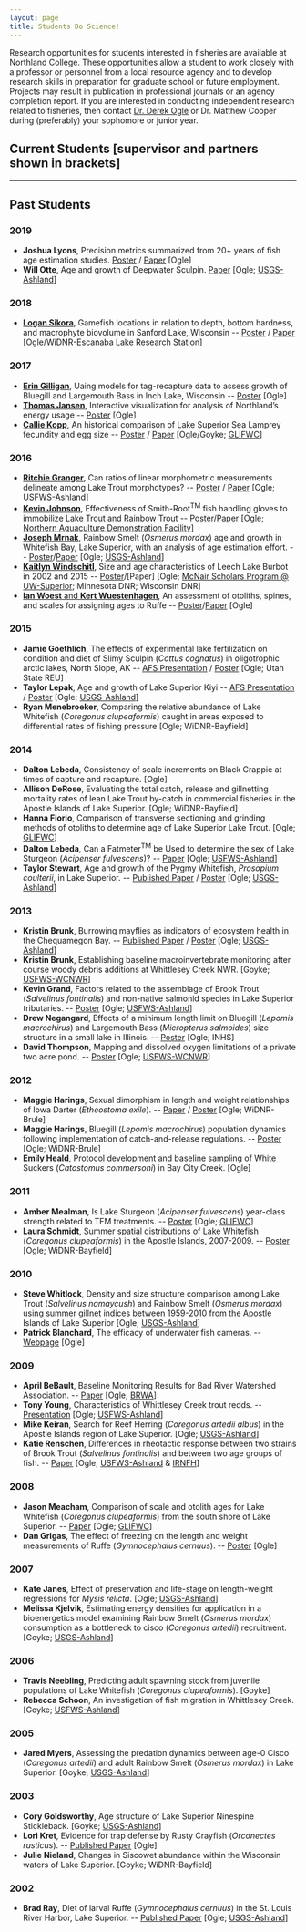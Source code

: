 ```yaml
---
layout: page
title: Students Do Science!
---
```

Research opportunities for students interested in fisheries are available at Northland College. These opportunities allow a student to work closely with a professor or personnel from a local resource agency and to develop research skills in preparation for graduate school or future employment. Projects may result in publication in professional journals or an agency completion report. If you are interested in conducting independent research related to fisheries, then contact [Dr. Derek Ogle](mailto:dogle@northland.edu) or Dr. Matthew Cooper during (preferably) your sophomore or junior year.

## Current Students [supervisor and partners shown in brackets]

----

## Past Students

### 2019
* **Joshua Lyons**, Precision metrics summarized from 20+ years of fish age estimation studies. [Poster](Lyons_Poster.pdf) / [Paper](Lyons_Capstone_Paper_FINAL.pdf) [Ogle]
* **Will Otte**, Age and growth of Deepwater Sculpin. [Paper](Otte_DWS.pdf) [Ogle; [USGS-Ashland](http://www.glsc.usgs.gov/_files/factsheets/Stations%202002-4%20LSBS.pdf)]

### 2018
* [**Logan Sikora**](Sikora_HonorsDay.jpg), Gamefish locations in relation to depth, bottom hardness, and macrophyte biovolume in Sanford Lake, Wisconsin -- [Poster](Sikora_FinalPoster.pdf) / [Paper](Sikora_CapstoneLS_Final.pdf) [Ogle/WiDNR-Escanaba Lake Research Station]

### 2017
* [**Erin Gilligan**](Gilligan_HonorsDay.jpg), Uaing models for tag-recapture data to assess growth of Bluegill and Largemouth Bass in Inch Lake, Wisconsin -- [Poster](Gilligan_InchLake_Poster.pdf) [Ogle]
* [**Thomas Jansen**](Jansen_HonorsDay.jpg), Interactive visualization for analysis of Northland’s energy usage -- [Poster](Jansen_Poster.pdf) [Ogle]
* [**Callie Kopp**](Poster_Kopp.jpg), An historical comparison of Lake Superior Sea Lamprey fecundity and egg size -- [Poster](Kopp_SeaLamprey_poster.pdf) / [Paper](Kopp_manuscript.pdf) [Ogle/Goyke; [GLIFWC](http://www.glifwc.org/)]

### 2016
* [**Ritchie Granger**](https://www.northland.edu/wp-content/uploads/2016/05/HonorsDayPosters10-1498x1000.jpg), Can ratios of linear morphometric measurements delineate among Lake Trout morphotypes? -- [Poster](Granger_LKTMorphometrics_Poster.pdf) / [Paper](Granger_LKT_Morphometrics_paper.pdf) [Ogle;  [USFWS-Ashland](http://www.fws.gov/midwest/ashland/)]
* [**Kevin Johnson**](https://www.northland.edu/wp-content/uploads/2016/05/HonorsDayPosters17-1498x1000.jpg), Effectiveness of Smith-Root<sup>TM</sup> fish handling gloves to immobilize Lake Trout and Rainbow Trout -- [Poster](KJohnson_EGloves_Poster.pdf)/[Paper](Johnson_EffectivenessFishGloves_paper.pdf) [Ogle; [Northern Aquaculture Demonstration Facility](http://www.uwsp.edu/cols-ap/nadf/Pages/UWSP%20Northern%20Aquaculture%20Demonstration%20Facility%20Home%20Page.aspx)]
* [**Joseph Mrnak**](https://www.northland.edu/wp-content/uploads/2016/05/HonorsDayPosters31-1498x1000.jpg), Rainbow Smelt (*Osmerus mordax*) age and growth in Whitefish Bay, Lake Superior, with an analysis of age estimation effort. -- [Poster](Mrnak_RBS_Poster.pdf)/[Paper](Mrnak_WFB_RBS.pdf) [Ogle; [USGS-Ashland](http://www.glsc.usgs.gov/_files/factsheets/Stations%202002-4%20LSBS.pdf)]
* [**Kaitlyn Windschitl**](https://www.northland.edu/wp-content/uploads/2016/05/HonorsDayPosters49-1498x1000.jpg), Size and age characteristics of Leech Lake Burbot in 2002 and 2015 -- [Poster](Windschitl_2016_poster.pdf)/[Paper] [Ogle; [McNair Scholars Program @ UW-Superior](http://www.uwsuper.edu/mcnair/index.cfm); Minnesota DNR; Wisconsin DNR]
* [**Ian Woest** and **Kert Wuestenhagen**](https://www.northland.edu/wp-content/uploads/2016/05/HonorsDayPosters50-1498x1000.jpg), An assessment of otoliths, spines, and scales for assigning ages to Ruffe -- [Poster](WoestWuestenhagen_2016_poster.pdf)/[Paper](WoestWuestenhagen_paper.pdf) [Ogle]

### 2015
* **Jamie Goethlich**, The effects of experimental lake fertilization on condition and diet of Slimy Sculpin (*Cottus cognatus*) in oligotrophic arctic lakes, North Slope, AK -- [AFS Presentation](goethlich_sculpins_afspresentation.pdf) / [Poster](goethlich_sculpins_poster.pdf) [Ogle; Utah State REU]
* **Taylor Lepak**, Age and growth of Lake Superior Kiyi -- [AFS Presentation](lepak_kiyi_afspresentation.pdf) / [Poster](Lepak_kiyi_poster.pdf) [Ogle; [USGS-Ashland](http://www.glsc.usgs.gov/_files/factsheets/Stations%202002-4%20LSBS.pdf)]
* **Ryan Menebroeker**, Comparing the relative abundance of Lake Whitefish (*Coregonus clupeaformis*) caught in areas exposed to differential rates of fishing pressure [Ogle; WiDNR-Bayfield]

### 2014
* **Dalton Lebeda**, Consistency of scale increments on Black Crappie at times of capture and recapture. [Ogle]
* **Allison DeRose**, Evaluating the total catch, release and gillnetting mortality rates of lean Lake Trout by-catch in commercial fisheries in the Apostle Islands of Lake Superior. [Ogle; WiDNR-Bayfield]
* **Hanna Fiorio**, Comparison of transverse sectioning and grinding methods of otoliths to determine age of Lake Superior Lake Trout. [Ogle; [GLIFWC](http://www.glifwc.org/)]
* **Dalton Lebeda**, Can a Fatmeter<sup>TM</sup> be Used to determine the sex of Lake Sturgeon (*Acipenser fulvescens*)? -- [Paper](lebeda_LKS_finalreport.pdf) [Ogle; [USFWS-Ashland](http://www.fws.gov/midwest/ashland/)]
* **Taylor Stewart**, Age and growth of the Pygmy Whitefish, *Prosopium coulterii*, in Lake Superior. -- [Published Paper]({{site-url}}/resources/pubs/Stewart_et_al_2016.pdf) / [Poster](stewart_PWF_afsposter.pdf) [Ogle; [USGS-Ashland](http://www.glsc.usgs.gov/_files/factsheets/Stations%202002-4%20LSBS.pdf)]

### 2013
* **Kristin Brunk**, Burrowing mayflies as indicators of ecosystem health in the Chequamegon Bay. -- [Published Paper]({{site-url}}/resources/pubs/Brunk_et_al_2014.pdf) / [Poster](brunk_mayfly_poster.pdf) [Ogle; [USGS-Ashland](http://www.glsc.usgs.gov/_files/factsheets/Stations%202002-4%20LSBS.pdf)]
* **Kristin Brunk**, Establishing baseline macroinvertebrate monitoring after course woody debris additions at Whittlesey Creek NWR. [Goyke; [USFWS-WCNWR](https://www.google.com/url?sa=t&rct=j&q=&esrc=s&source=web&cd=2&ved=0CDsQFjAB&url=http%3A%2F%2Fwww.fws.gov%2Fmidwest%2FWhittleseyCreek%2F&ei=4kD9UK24MdLSqAGI14H4Ag&usg=AFQjCNFeMYo0Cj1gQNIweQTLW59icoec3g&sig2=lQCCO8qG99IcTBcUazLNQA&bvm=bv.41248874,d.aWM)]
* **Kevin Grand**, Factors related to the assemblage of Brook Trout (*Salvelinus fontinalis*) and non-native salmonid species in Lake Superior tributaries. -- [Poster](grand_BKT_poster.pdf)  [Ogle; [USFWS-Ashland](http://www.fws.gov/midwest/ashland/)]
* **Drew Negangard**, Effects of a minimum length limit on Bluegill (*Lepomis macrochirus*) and Largemouth Bass (*Micropterus salmoides*) size structure in a small lake in Illinois. -- [Poster](negangard_BGLMB_poster.pdf) [Ogle; INHS]
* **David Thompson**, Mapping and dissolved oxygen limitations of a private two acre pond. -- [Poster](thompson_pond_poster.pdf) [Ogle; [USFWS-WCNWR](https://www.google.com/url?sa=t&rct=j&q=&esrc=s&source=web&cd=2&ved=0CDsQFjAB&url=http%3A%2F%2Fwww.fws.gov%2Fmidwest%2FWhittleseyCreek%2F&ei=4kD9UK24MdLSqAGI14H4Ag&usg=AFQjCNFeMYo0Cj1gQNIweQTLW59icoec3g&sig2=lQCCO8qG99IcTBcUazLNQA&bvm=bv.41248874,d.aWM)]

### 2012
* **Maggie Harings**, Sexual dimorphism in length and weight relationships of Iowa Darter (*Etheostoma exile*). -- [Paper](harings_iowadarter_finalpaper.pdf) / [Poster](harings_iowadarter_poster.pdf) [Ogle; WiDNR-Brule]
* **Maggie Harings**, Bluegill (*Lepomis macrochirus*) population dynamics following implementation of catch-and-release regulations. -- [Poster](harings_BLG_afsposter.pdf) [Ogle; WiDNR-Brule]
* **Emily Heald**, Protocol development and baseline sampling of White Suckers (*Catostomus commersoni*) in Bay City Creek. [Ogle]

### 2011
* **Amber Mealman**, Is Lake Sturgeon (*Acipenser fulvescens*) year-class strength related to TFM treatments. -- [Poster](mealman_lampricide_poster.pdf) [Ogle; [GLIFWC](http://www.glifwc.org/)]
* **Laura Schmidt**, Summer spatial distributions of Lake Whitefish (*Coregonus clupeaformis*) in the Apostle Islands, 2007-2009. -- [Poster](schmidt_LWF_poster.pdf) [Ogle; WiDNR-Bayfield]

### 2010
* **Steve Whitlock**, Density and size structure comparison among Lake Trout (*Salvelinus namaycush*) and Rainbow Smelt (*Osmerus mordax*) using summer gillnet indices between 1959-2010 from the Apostle Islands of Lake Superior [Ogle; [USGS-Ashland](http://www.glsc.usgs.gov/_files/factsheets/Stations%202002-4%20LSBS.pdf)]
* **Patrick Blanchard**, The efficacy of underwater fish cameras. -- [Webpage](http://pikelakefishcribs.webs.com/) [Ogle]

### 2009
* **April BeBault**, Baseline Monitoring Results for Bad River Watershed Association. -- [Paper](bebault_finalreport.pdf) [Ogle; [BRWA](http://www.badriverwatershed.org/)]
* **Tony Young**, Characteristics of Whittlesey Creek trout redds. -- [Presentation](young_BKT_finalreport.pdf) [Ogle; [USFWS-Ashland](http://www.fws.gov/midwest/ashland/)]
* **Mike Keiran**, Search for Reef Herring (*Coregonus artedii albus*) in the Apostle Islands region of Lake Superior. [Ogle; [USGS-Ashland](http://www.glsc.usgs.gov/_files/factsheets/Stations%202002-4%20LSBS.pdf)]
* **Katie Renschen**, Differences in rheotactic response between two strains of Brook Trout (*Salvelinus fontinalis*) and between two age groups of fish. -- [Paper](renschen_BKT_finalreport.pdf) [Ogle; [USFWS-Ashland](http://www.fws.gov/midwest/ashland/) & [IRNFH](https://www.google.com/url?sa=t&rct=j&q=&esrc=s&source=web&cd=1&cad=rja&ved=0CDYQFjAA&url=http%3A%2F%2Fwww.fws.gov%2Fmidwest%2Fironriver%2F&ei=VEL9UP-BPMWRqwG4vYHgBQ&usg=AFQjCNEUNQbl6j5Do3evSCiC2HnfsgAbOg&sig2=M9SDVh7OFzVg2iVe4fF4Hg&bvm=bv.41248874,d.aWM)]

### 2008
* **Jason Meacham**, Comparison of scale and otolith ages for Lake Whitefish (*Coregonus clupeaformis*) from the south shore of Lake Superior. -- [Paper](meacham_LWF_finalreport.pdf) [Ogle; [GLIFWC](http://www.glifwc.org/)]
* **Dan Grigas**, The effect of freezing on the length and weight measurements of Ruffe (*Gymnocephalus cernuus*). -- [Poster](grigas_ruffe_afsposter.pdf) [Ogle]

### 2007
* **Kate Janes**, Effect of preservation and life-stage on length-weight regressions for *Mysis relicta*. [Ogle; [USGS-Ashland](http://www.glsc.usgs.gov/_files/factsheets/Stations%202002-4%20LSBS.pdf)]
* **Melissa Kjelvik**, Estimating energy densities for application in a bioenergetics model examining Rainbow Smelt (*Osmerus mordax*) consumption as a bottleneck to cisco (*Coregonus artedii*) recruitment. [Goyke; [USGS-Ashland](http://www.glsc.usgs.gov/_files/factsheets/Stations%202002-4%20LSBS.pdf)]

### 2006
* **Travis Neebling**, Predicting adult spawning stock from juvenile populations of Lake Whitefish (*Coregonus clupeaformis*). [Goyke]
* **Rebecca Schoon**, An investigation of fish migration in Whittlesey Creek. [Goyke; [USFWS-Ashland](http://www.fws.gov/midwest/ashland/)]

### 2005
* **Jared Myers**, Assessing the predation dynamics between age-0 Cisco (*Coregonus artedii*) and adult Rainbow Smelt (*Osmerus mordax*) in Lake Superior. [Goyke; [USGS-Ashland](http://www.glsc.usgs.gov/_files/factsheets/Stations%202002-4%20LSBS.pdf)]

### 2003
* **Cory Goldsworthy**, Age structure of Lake Superior Ninespine Stickleback. [Goyke; [USGS-Ashland](http://www.glsc.usgs.gov/_files/factsheets/Stations%202002-4%20LSBS.pdf)]
* **Lori Kret**, Evidence for trap defense by Rusty Crayfish (*Orconectes rusticus*). --  [Published Paper]({{site-url}}/Research/OgleKret_JFE_Web.pdf) [Ogle]
* **Julie Nieland**, Changes in Siscowet abundance within the Wisconsin waters of Lake Superior. [Goyke; WiDNR-Bayfield]

### 2002
* **Brad Ray**, Diet of larval Ruffe (*Gymnocephalus cernuus*) in the St. Louis River Harbor, Lake Superior. -- [Published Paper]({{site-url}}/Research/Ogle_etal_2004.pdf) [Ogle; [USGS-Ashland](http://www.glsc.usgs.gov/_files/factsheets/Stations%202002-4%20LSBS.pdf)]
